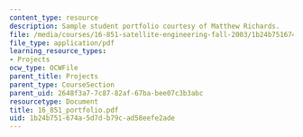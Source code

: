 ```yaml
---
content_type: resource
description: Sample student portfolio courtesy of Matthew Richards.
file: /media/courses/16-851-satellite-engineering-fall-2003/1b24b751674a5d7db79cad58eefe2ade_16_851_portfolio.pdf
file_type: application/pdf
learning_resource_types:
- Projects
ocw_type: OCWFile
parent_title: Projects
parent_type: CourseSection
parent_uid: 2648f3a7-7c87-82af-67ba-bee07c3b3abc
resourcetype: Document
title: 16_851_portfolio.pdf
uid: 1b24b751-674a-5d7d-b79c-ad58eefe2ade
---
```

